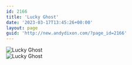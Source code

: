 ```yaml
---
id: 2166
title: 'Lucky Ghost'
date: '2023-03-17T13:45:26+00:00'
layout: page
guid: 'http://new.andydixon.com/?page_id=2166'
---
```


![Lucky Ghost](https://i0.wp.com/assets.g8x2.ldn.idrivee2-23.com/posters/Lucky%20Ghost%2001.jpg?w=1200&ssl=1 "Lucky Ghost")  
![Lucky Ghost](https://i0.wp.com/assets.g8x2.ldn.idrivee2-23.com/posters/Lucky%20Ghost%2002.jpg?w=1200&ssl=1 "Lucky Ghost")